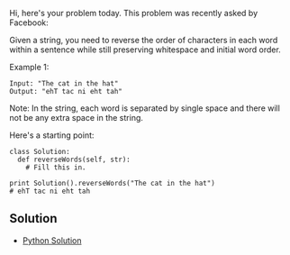 Hi, here's your problem today. This problem was recently asked by Facebook:

Given a string, you need to reverse the order of characters in each word within a sentence while still preserving 
whitespace and initial word order.

Example 1:
```
Input: "The cat in the hat"
Output: "ehT tac ni eht tah"
```
Note: In the string, each word is separated by single space and there will not be any extra space in the string.

Here's a starting point:
```
class Solution:
  def reverseWords(self, str):
    # Fill this in.

print Solution().reverseWords("The cat in the hat")
# ehT tac ni eht tah
```


## Solution

- [Python Solution](./Solution.py)